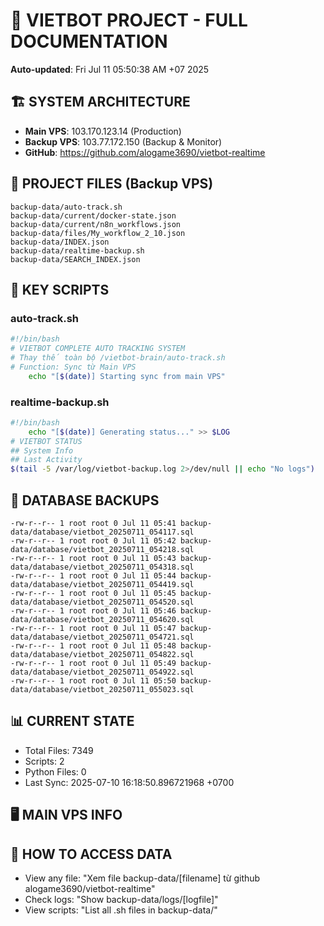 # 🤖 VIETBOT PROJECT - FULL DOCUMENTATION
**Auto-updated**: Fri Jul 11 05:50:38 AM +07 2025

## 🏗️ SYSTEM ARCHITECTURE
- **Main VPS**: 103.170.123.14 (Production)
- **Backup VPS**: 103.77.172.150 (Backup & Monitor)
- **GitHub**: https://github.com/alogame3690/vietbot-realtime

## 📁 PROJECT FILES (Backup VPS)
```
backup-data/auto-track.sh
backup-data/current/docker-state.json
backup-data/current/n8n_workflows.json
backup-data/files/My_workflow_2_10.json
backup-data/INDEX.json
backup-data/realtime-backup.sh
backup-data/SEARCH_INDEX.json
```

## 🔧 KEY SCRIPTS
### auto-track.sh
```bash
#!/bin/bash
# VIETBOT COMPLETE AUTO TRACKING SYSTEM
# Thay thế toàn bộ /vietbot-brain/auto-track.sh
# Function: Sync từ Main VPS
    echo "[$(date)] Starting sync from main VPS"
```
### realtime-backup.sh
```bash
#!/bin/bash
    echo "[$(date)] Generating status..." >> $LOG
# VIETBOT STATUS
## System Info
## Last Activity
$(tail -5 /var/log/vietbot-backup.log 2>/dev/null || echo "No logs")
```

## 💾 DATABASE BACKUPS
```
-rw-r--r-- 1 root root 0 Jul 11 05:41 backup-data/database/vietbot_20250711_054117.sql
-rw-r--r-- 1 root root 0 Jul 11 05:42 backup-data/database/vietbot_20250711_054218.sql
-rw-r--r-- 1 root root 0 Jul 11 05:43 backup-data/database/vietbot_20250711_054318.sql
-rw-r--r-- 1 root root 0 Jul 11 05:44 backup-data/database/vietbot_20250711_054419.sql
-rw-r--r-- 1 root root 0 Jul 11 05:45 backup-data/database/vietbot_20250711_054520.sql
-rw-r--r-- 1 root root 0 Jul 11 05:46 backup-data/database/vietbot_20250711_054620.sql
-rw-r--r-- 1 root root 0 Jul 11 05:47 backup-data/database/vietbot_20250711_054721.sql
-rw-r--r-- 1 root root 0 Jul 11 05:48 backup-data/database/vietbot_20250711_054822.sql
-rw-r--r-- 1 root root 0 Jul 11 05:49 backup-data/database/vietbot_20250711_054922.sql
-rw-r--r-- 1 root root 0 Jul 11 05:50 backup-data/database/vietbot_20250711_055023.sql
```

## 📊 CURRENT STATE
- Total Files: 7349
- Scripts: 2
- Python Files: 0
- Last Sync: 2025-07-10 16:18:50.896721968 +0700

## 🖥️ MAIN VPS INFO


## 🚨 HOW TO ACCESS DATA
- View any file: "Xem file backup-data/[filename] từ github alogame3690/vietbot-realtime"
- Check logs: "Show backup-data/logs/[logfile]"
- View scripts: "List all .sh files in backup-data/"
